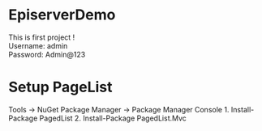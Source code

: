 # EpiserverDemo
This is first project !  
Username: admin  
Password: Admin@123  

# Setup PageList
Tools  -> NuGet Package Manager -> Package Manager Console
	1. Install-Package PagedList
	2. Install-Package PagedList.Mvc
